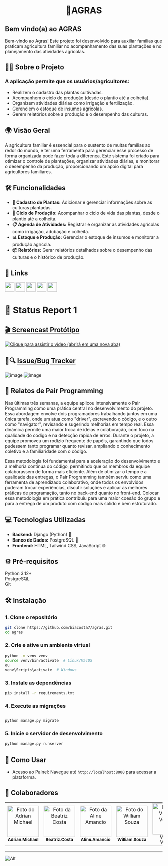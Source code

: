 <h1 align="center"> 🌱AGRAS </h1>

## Bem vindo(a) ao **AGRAS**
Bem-vindo ao Agras! Este projeto foi desenvolvido para auxiliar famílias que praticam agricultura familiar no acompanhamento das suas plantações e no planejamento das atividades agrícolas.

## 🧑‍🌾 Sobre o Projeto  
### A aplicação permite que os usuários/agricultores:

- Realizem o cadastro das plantas cultivadas.
- Acompanhem o ciclo de produção (desde o plantio até a colheita).
- Organizem atividades diárias como irrigação e fertilização.
- Gerenciem o estoque de insumos agrícolas.
- Gerem relatórios sobre a produção e o desempenho das culturas.


## 🌍 Visão Geral
A agricultura familiar é essencial para o sustento de muitas famílias ao redor do mundo, e ter uma ferramenta para gerenciar esse processo de forma organizada pode fazer toda a diferença. Este sistema foi criado para otimizar o controle de plantações, organizar atividades diárias, e monitorar o desempenho da produção, proporcionando um apoio digital para agricultores familiares.

## 🛠️ Funcionalidades
- **🌾 Cadastro de Plantas:** Adicionar e gerenciar informações sobre as culturas plantadas.  
- **📅 Ciclo de Produção:** Acompanhar o ciclo de vida das plantas, desde o plantio até a colheita.  
- **📋 Agenda de Atividades:** Registrar e organizar as atividades agrícolas como irrigação, adubação e colheita.  
- **📊 Estoque e Produção:** Gerenciar o estoque de insumos e monitorar a produção agrícola.  
- **📦 Relatórios:** Gerar relatórios detalhados sobre o desempenho das culturas e o histórico de produção.  

## 🧷 Links
<a href="https://sites.google.com/cesar.school/agras">
    <img src="https://img.shields.io/badge/GOOGLE SITES-8abf17?style=for-the-badge&logo=google&logoColor=white" height="30px"/></a>
<a href="https://www.figma.com/design/wqEwDyRuQGX0MaPecGGU4n/Untitled?node-id=0-1&t=wYhB3IAeSWCCwKws-1">
  <img src="https://img.shields.io/badge/FIGMA-2E8B57?style=for-the-badge&logo=figma&logoColor=white" height="30px"/></a>
<a href="URL DO CLICKUP">
  <img src="https://img.shields.io/badge/ClickUp-8abf17?style=for-the-badge&logo=clickup&logoColor=white" height="30px"/></a>
<a href="URL DO YOUTUBE">
  <img src="https://img.shields.io/badge/YOUTUBE-2E8B57?style=for-the-badge&logo=youtube&logoColor=white" height="30px"/></a>
  <a href="https://agras.azurewebsites.net/">
  <img src="https://img.shields.io/badge/SITE DO PROJETO-8abf17?style=for-the-badge&logo=google&logoColor=white" height="30px"/></a>

# 🚚 Status Report 1
## [🎬 Screencast Protótipo](https://www.youtube.com/watch?v=edpW3PThu6E)

[![Clique para assistir o vídeo (abrirá em uma nova aba)](https://github.com/user-attachments/assets/8604c9da-aa65-42a5-97c1-ef5479af12bd)](https://www.youtube.com/watch?v=FmrasWVUvC0&list=PLLT61SHdeQXuxTYMoLSTrT0kRCChHpc0W)

## 🐛🔍 [Issue/Bug Tracker](https://github.com/biacosta7/agras/issues?q=is%3Aissue+is%3Aclosed)

![image](https://github.com/user-attachments/assets/9516bcc5-283c-434e-b518-353196774b0b)
![image](https://github.com/user-attachments/assets/a9a6dcaf-e122-4736-ac7e-cb0f0ff22347)

## 🤝 Relatos de Pair Programming

Nas últimas três semanas, a equipe aplicou intensivamente o Pair Programming como uma prática central no desenvolvimento do projeto. Essa abordagem envolve dois programadores trabalhando juntos em uma única tarefa, onde um atua como "driver", escrevendo o código, e o outro como "navigator", revisando e sugerindo melhorias em tempo real. Essa dinâmica permite uma maior troca de ideias e colaboração, com foco na qualidade do código e na detecção rápida de erros. Durante o projeto, a equipe promoveu um rodízio frequente de papéis, garantindo que todos pudessem tanto programar quanto revisar, ampliando o conhecimento coletivo e a familiaridade com o código.

Essa metodologia foi fundamental para a aceleração do desenvolvimento e a melhoria contínua do código, permitindo que os membros da equipe colaborassem de forma mais eficiente. Além de otimizar o tempo e a qualidade das entregas, o Pair Programming também serviu como uma ferramenta de aprendizado colaborativo, onde todos os envolvidos puderam trocar experiências, discutir soluções e aplicar as melhores práticas de programação, tanto no back-end quanto no front-end. Colocar essa metodologia em prática contribuiu para uma maior coesão do grupo e para a entrega de um produto com código mais sólido e bem estruturado.



## 💻 Tecnologias Utilizadas
- **Backend:** Django (Python) 🐍
- **Banco de Dados:** PostgreSQL 🐘
- **Frontend:** HTML, Tailwind CSS, JavaScript 🌐

## ⚙️ Pré-requisitos
Python 3.12+  
PostgreSQL  
Git

## 🛠️ Instalação

### 1. Clone o repositório

```bash
git clone https://github.com/biacosta7/agras.git
cd agras
```

### 2. Crie e ative um ambiente virtual

```bash
python -m venv venv
source venv/bin/activate  # Linux/MacOS
ou
venv\Scripts\activate  # Windows
```
### 3. Instale as dependências

``` bash
pip install -r requirements.txt
```

### 4. Execute as migrações

``` bash

python manage.py migrate
```
### 5. Inicie o servidor de desenvolvimento

``` bash
python manage.py runserver
``` 

## 🚀 Como Usar
- Acesso ao Painel: Navegue até `http://localhost:8000` para acessar a plataforma.

## 🤝 Colaboradores
<table>
  <tr>
    <td align="center">
      <a href="https://github.com/AdrianMichael5" title="defina o título do link">
        <img src="https://avatars.githubusercontent.com/u/144910632?v=4" width="100px;" alt="Foto do Adrian Michael"/><br>
        <sub>
          <b>Adrian Michael</b>
        </sub>
      </a>
    </td>
    <td align="center">
      <a href="https://github.com/biacosta7" title="defina o título do link">
        <img src="https://avatars.githubusercontent.com/u/113059480?v=4" width="100px;" alt="Foto da Beatriz Costa"/><br>
        <sub>
          <b>Beatriz Costa</b>
        </sub>
      </a>
    </td>
    <td align="center">
      <a href="#" title="defina o título do link">
        <img src="https://avatars.githubusercontent.com/u/168862762?v=4" width="100px;" alt="Foto da Aline Amancio"/><br>
        <sub>
          <b>Aline Amancio</b>
        </sub>
      </a>
    </td>
    <td align="center">
      <a href="https://github.com/william-mjsouza" title="defina o título do link">
        <img src="https://avatars.githubusercontent.com/u/66651052?v=4" width="100px;" alt="Foto do William Souza"/><br>
        <sub>
          <b>William Souza</b>
        </sub>
      </a>
    </td>
     <td align="center">
      <a href="https://github.com/vinivent" title="defina o título do link">
        <img src="https://avatars.githubusercontent.com/u/99739118?v=4" width="100px;" alt="Foto do Vinicius Ventura"/><br>
        <sub>
          <b>Vinícius Ventura</b>
        </sub>
      </a>
    </td>
     <td align="center">
      <a href="https://github.com/ninahffbs" title="defina o título do link">
        <img src="https://avatars.githubusercontent.com/u/168862762?v=4" width="100px;" alt="Foto da Nina Franca"/><br>
        <sub>
          <b>Nina França</b>
        </sub>
      </a>
    </td>
  </tr>
</table>

___

![Alt](https://repobeats.axiom.co/api/embed/61eaafb2cc575131259cf8ec9139855670acc63a.svg "Repobeats analytics image")
